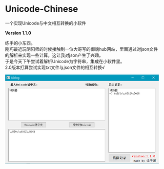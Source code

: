 # Unicode-Chinese
一个实现Unicode与中文相互转换的小软件

<b>Version 1.1.0</b>

练手的小东西。<br />
刚巧最近玩阴阳师的时候接触到一位大哥写的御魂hub网站，里面通过对json文件的解析来实现一些计算，这让我对json产生了兴趣。<br />
于是今天下午尝试着解析Unicode为字符串，集成在小软件里。<br />
2.0版本打算尝试实现txt文件与json文件的相互转换√ <br />

![Version 1.1.0](/1.1/UI.png)
